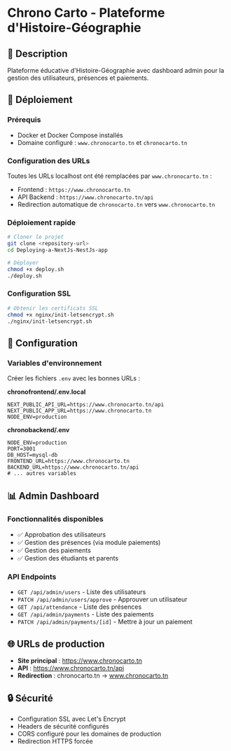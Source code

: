 # Chrono Carto - Plateforme d'Histoire-Géographie

## 🎯 Description
Plateforme éducative d'Histoire-Géographie avec dashboard admin pour la gestion des utilisateurs, présences et paiements.

## 🚀 Déploiement

### Prérequis
- Docker et Docker Compose installés
- Domaine configuré : `www.chronocarto.tn` et `chronocarto.tn`

### Configuration des URLs
Toutes les URLs localhost ont été remplacées par `www.chronocarto.tn` :
- Frontend : `https://www.chronocarto.tn`
- API Backend : `https://www.chronocarto.tn/api`
- Redirection automatique de `chronocarto.tn` vers `www.chronocarto.tn`

### Déploiement rapide
```bash
# Cloner le projet
git clone <repository-url>
cd Deploying-a-NextJs-NestJs-app

# Déployer
chmod +x deploy.sh
./deploy.sh
```

### Configuration SSL
```bash
# Obtenir les certificats SSL
chmod +x nginx/init-letsencrypt.sh
./nginx/init-letsencrypt.sh
```

## 🔧 Configuration

### Variables d'environnement
Créer les fichiers `.env` avec les bonnes URLs :

**chronofrontend/.env.local**
```
NEXT_PUBLIC_API_URL=https://www.chronocarto.tn/api
NEXT_PUBLIC_APP_URL=https://www.chronocarto.tn
NODE_ENV=production
```

**chronobackend/.env**
```
NODE_ENV=production
PORT=3001
DB_HOST=mysql-db
FRONTEND_URL=https://www.chronocarto.tn
BACKEND_URL=https://www.chronocarto.tn/api
# ... autres variables
```

## 📊 Admin Dashboard

### Fonctionnalités disponibles
- ✅ Approbation des utilisateurs
- ✅ Gestion des présences (via module paiements)
- ✅ Gestion des paiements
- ✅ Gestion des étudiants et parents

### API Endpoints
- `GET /api/admin/users` - Liste des utilisateurs
- `PATCH /api/admin/users/approve` - Approuver un utilisateur
- `GET /api/attendance` - Liste des présences
- `GET /api/admin/payments` - Liste des paiements
- `PATCH /api/admin/payments/[id]` - Mettre à jour un paiement

## 🌐 URLs de production
- **Site principal** : https://www.chronocarto.tn
- **API** : https://www.chronocarto.tn/api
- **Redirection** : chronocarto.tn → www.chronocarto.tn

## 🔒 Sécurité
- Configuration SSL avec Let's Encrypt
- Headers de sécurité configurés
- CORS configuré pour les domaines de production
- Redirection HTTPS forcée
